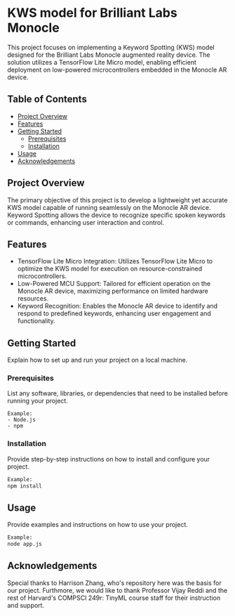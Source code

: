 # KWS model for Brilliant Labs Monocle

This project focuses on implementing a Keyword Spotting (KWS) model designed for the Brilliant Labs Monocle augmented reality device. The solution utilizes a TensorFlow Lite Micro model, enabling efficient deployment on low-powered microcontrollers embedded in the Monocle AR device.

## Table of Contents

- [Project Overview](#project-overview)
- [Features](#features)
- [Getting Started](#getting-started)
  - [Prerequisites](#prerequisites)
  - [Installation](#installation)
- [Usage](#usage)
- [Acknowledgements](#acknowledgements)

## Project Overview

The primary objective of this project is to develop a lightweight yet accurate KWS model capable of running seamlessly on the Monocle AR device. Keyword Spotting allows the device to recognize specific spoken keywords or commands, enhancing user interaction and control.

## Features

- TensorFlow Lite Micro Integration: Utilizes TensorFlow Lite Micro to optimize the KWS model for execution on resource-constrained microcontrollers.
- Low-Powered MCU Support: Tailored for efficient operation on the Monocle AR device, maximizing performance on limited hardware resources.
- Keyword Recognition: Enables the Monocle AR device to identify and respond to predefined keywords, enhancing user engagement and functionality.

## Getting Started

Explain how to set up and run your project on a local machine.

### Prerequisites

List any software, libraries, or dependencies that need to be installed before running your project.

```
Example:
- Node.js
- npm
```

### Installation

Provide step-by-step instructions on how to install and configure your project.

```bash
Example:
npm install
```

## Usage

Provide examples and instructions on how to use your project.

```bash
Example:
node app.js
```



## Acknowledgements

Special thanks to Harrison Zhang, who's repository here was the basis for our project. Furthmore, we would like to thank Professor Vijay Reddi and the rest of Harvard's COMPSCI 249r: TinyML course staff for their instruction and support.
